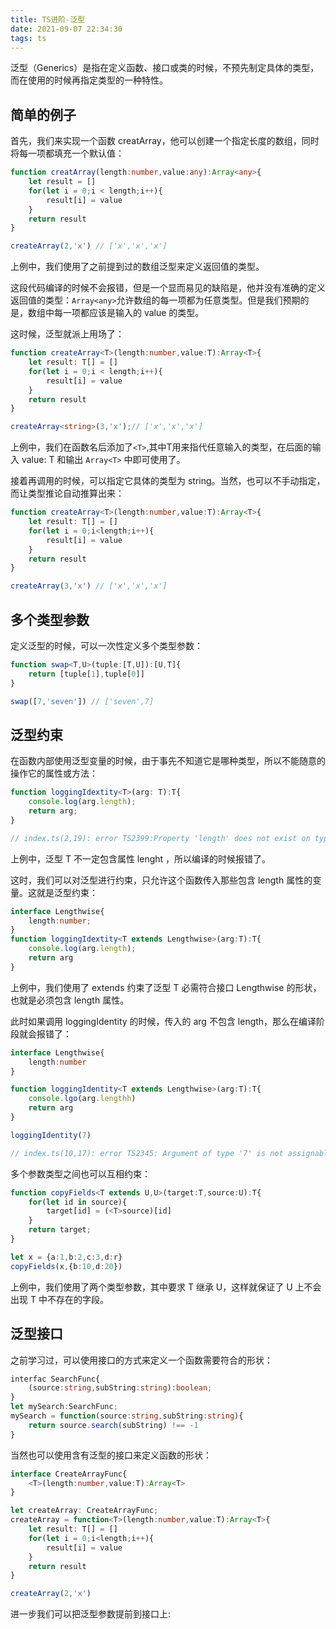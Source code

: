 ```yaml
---
title: TS进阶-泛型
date: 2021-09-07 22:34:30
tags: ts
---
```


泛型（Generics）是指在定义函数、接口或类的时候，不预先制定具体的类型，而在使用的时候再指定类型的一种特性。
<!-- more -->

## 简单的例子

首先，我们来实现一个函数 creatArray，他可以创建一个指定长度的数组，同时将每一项都填充一个默认值：

```ts
function creatArray(length:number,value:any):Array<any>{
	let result = []
	for(let i = 0;i < length;i++){
		result[i] = value
	}
	return result
}

createArray(2,'x') // ['x','x','x']
```

上例中，我们使用了之前提到过的数组泛型来定义返回值的类型。

这段代码编译的时候不会报错，但是一个显而易见的缺陷是，他并没有准确的定义返回值的类型：`Array<any>`允许数组的每一项都为任意类型。但是我们预期的是，数组中每一项都应该是输入的 value 的类型。

这时候，泛型就派上用场了：

```ts
function createArray<T>(length:number,value:T):Array<T>{
	let result: T[] = []
	for(let i = 0;i < length;i++){
		result[i] = value
	}
	return result
}

createArray<string>(3,'x');// ['x','x','x']
```

上例中，我们在函数名后添加了`<T>`,其中T用来指代任意输入的类型，在后面的输入 value: T 和输出 `Array<T>` 中即可使用了。

接着再调用的时候，可以指定它具体的类型为 string。当然，也可以不手动指定，而让类型推论自动推算出来：

```ts
function createArray<T>(length:number,value:T):Array<T>{
	let result: T[] = []
	for(let i = 0;i<length;i++){
		result[i] = value
	}
	return result
}

createArray(3,'x') // ['x','x','x']
```

## 多个类型参数

定义泛型的时候，可以一次性定义多个类型参数：

```ts
function swap<T,U>(tuple:[T,U]):[U,T]{
	return [tuple[1],tuple[0]]
}

swap([7,'seven']) // ['seven',7]
```

## 泛型约束

在函数内部使用泛型变量的时候，由于事先不知道它是哪种类型，所以不能随意的操作它的属性或方法：

```ts
function loggingIdextity<T>(arg: T):T{
	console.log(arg.length);
	return arg;
}

// index.ts(2,19): error TS2399:Property 'length' does not exist on type 'T'
```

上例中，泛型 T 不一定包含属性 lenght ，所以编译的时候报错了。

这时，我们可以对泛型进行约束，只允许这个函数传入那些包含 length 属性的变量。这就是泛型约束：

```ts
interface Lengthwise{
	length:number;
}
function loggingIdextity<T extends Lengthwise>(arg:T):T{
	console.log(arg.length);
	return arg
}
```

上例中，我们使用了 extends 约束了泛型 T 必需符合接口 Lengthwise 的形状，也就是必须包含 length 属性。

此时如果调用 loggingIdentity 的时候，传入的 arg 不包含 length，那么在编译阶段就会报错了：

```ts
interface Lengthwise{
	length:number
}

function loggingIdentity<T extends Lengthwise>(arg:T):T{
	console.lgo(arg.lengthh)
	return arg
}

loggingIdentity(7)

// index.ts(10,17): error TS2345: Argument of type '7' is not assignable to parameter of type 'Lengthwise'.
```

多个参数类型之间也可以互相约束：

```ts
function copyFields<T extends U,U>(target:T,source:U):T{
	for(let id in source){
		target[id] = (<T>source)[id]
	}
	return target;
}

let x = {a:1,b:2,c:3,d:r}
copyFields(x,{b:10,d:20})
```

上例中，我们使用了两个类型参数，其中要求 T 继承 U，这样就保证了 U 上不会出现 T 中不存在的字段。

## 泛型接口

之前学习过，可以使用接口的方式来定义一个函数需要符合的形状：

```ts
interfac SearchFunc{
	(source:string,subString:string):boolean;
}
let mySearch:SearchFunc;
mySearch = function(source:string,subString:string){
	return source.search(subString) !== -1
}
```

当然也可以使用含有泛型的接口来定义函数的形状：

```ts
interface CreateArrayFunc{
	<T>(length:number,value:T):Array<T>
}

let createArray: CreateArrayFunc;
createArray = function<T>(length:number,value:T):Array<T>{
	let result: T[] = []
	for(let i = 0;i<length;i++){
		result[i] = value
	}
	return result
}

createArray(2,'x')
```

进一步我们可以把泛型参数提前到接口上:
